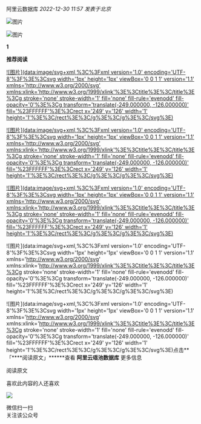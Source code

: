 阿里云数据库 _2022-12-30 11:57_ _发表于北京_

![图片](https://mmbiz.qpic.cn/sz_mmbiz_gif/Hk1ceA7cQUD7GbcKYEvDRyV2mk9BjtCKpOEBDQWicOEiaakmzadeBw2POcVPXXsVXX27GpT2SNJIK75lkmwFTyRQ/640?wx_fmt=gif&wxfrom=5&wx_lazy=1&wx_co=1)

![图片](https://mmbiz.qpic.cn/sz_mmbiz_png/Hk1ceA7cQUArp0VsZN6FEoMXagZibhl4Gic9dEVhx1kPicYbTUtcciaIl19Zd0uCvGiaG0yL8dlZ4tdaA9QytcC1O4Q/640?wx_fmt=png&wxfrom=5&wx_lazy=1&wx_co=1)

**1**

**推荐阅读**

[![图片](data:image/svg+xml,%3C%3Fxml version='1.0' encoding='UTF-8'%3F%3E%3Csvg width='1px' height='1px' viewBox='0 0 1 1' version='1.1' xmlns='http://www.w3.org/2000/svg' xmlns:xlink='http://www.w3.org/1999/xlink'%3E%3Ctitle%3E%3C/title%3E%3Cg stroke='none' stroke-width='1' fill='none' fill-rule='evenodd' fill-opacity='0'%3E%3Cg transform='translate(-249.000000, -126.000000)' fill='%23FFFFFF'%3E%3Crect x='249' y='126' width='1' height='1'%3E%3C/rect%3E%3C/g%3E%3C/g%3E%3C/svg%3E)](http://mp.weixin.qq.com/s?__biz=MzIxNTQ0MDQxNg==&mid=2247512256&idx=1&sn=d2c9aefdfa4e677df54582a03eb57951&chksm=979abd8fa0ed3499749db25e387e3195d0a73f98a47c543b02816c80ac93b4efc7bed07ff4bb&scene=21#wechat_redirect)

[![图片](data:image/svg+xml,%3C%3Fxml version='1.0' encoding='UTF-8'%3F%3E%3Csvg width='1px' height='1px' viewBox='0 0 1 1' version='1.1' xmlns='http://www.w3.org/2000/svg' xmlns:xlink='http://www.w3.org/1999/xlink'%3E%3Ctitle%3E%3C/title%3E%3Cg stroke='none' stroke-width='1' fill='none' fill-rule='evenodd' fill-opacity='0'%3E%3Cg transform='translate(-249.000000, -126.000000)' fill='%23FFFFFF'%3E%3Crect x='249' y='126' width='1' height='1'%3E%3C/rect%3E%3C/g%3E%3C/g%3E%3C/svg%3E)](http://mp.weixin.qq.com/s?__biz=MzIxNTQ0MDQxNg==&mid=2247509100&idx=1&sn=ac95ed0a60da6ade4509322f4ea49861&chksm=979aa923a0ed2035bde417b00f92e6f3cc2e86fffaaa29b44f050fbbaa1a3fd6948ba11d691c&scene=21#wechat_redirect)

[![图片](data:image/svg+xml,%3C%3Fxml version='1.0' encoding='UTF-8'%3F%3E%3Csvg width='1px' height='1px' viewBox='0 0 1 1' version='1.1' xmlns='http://www.w3.org/2000/svg' xmlns:xlink='http://www.w3.org/1999/xlink'%3E%3Ctitle%3E%3C/title%3E%3Cg stroke='none' stroke-width='1' fill='none' fill-rule='evenodd' fill-opacity='0'%3E%3Cg transform='translate(-249.000000, -126.000000)' fill='%23FFFFFF'%3E%3Crect x='249' y='126' width='1' height='1'%3E%3C/rect%3E%3C/g%3E%3C/g%3E%3C/svg%3E)](http://mp.weixin.qq.com/s?__biz=MzIxNTQ0MDQxNg==&mid=2247513398&idx=1&sn=91d5fa78f2972e3c637129273d44326f&chksm=979ab879a0ed316f86569ed8520be35d5c52bf7147b8f407156e86a0c5b1369ac2a3969efe0a&scene=21#wechat_redirect)

![图片](data:image/svg+xml,%3C%3Fxml version='1.0' encoding='UTF-8'%3F%3E%3Csvg width='1px' height='1px' viewBox='0 0 1 1' version='1.1' xmlns='http://www.w3.org/2000/svg' xmlns:xlink='http://www.w3.org/1999/xlink'%3E%3Ctitle%3E%3C/title%3E%3Cg stroke='none' stroke-width='1' fill='none' fill-rule='evenodd' fill-opacity='0'%3E%3Cg transform='translate(-249.000000, -126.000000)' fill='%23FFFFFF'%3E%3Crect x='249' y='126' width='1' height='1'%3E%3C/rect%3E%3C/g%3E%3C/g%3E%3C/svg%3E)

![图片](data:image/svg+xml,%3C%3Fxml version='1.0' encoding='UTF-8'%3F%3E%3Csvg width='1px' height='1px' viewBox='0 0 1 1' version='1.1' xmlns='http://www.w3.org/2000/svg' xmlns:xlink='http://www.w3.org/1999/xlink'%3E%3Ctitle%3E%3C/title%3E%3Cg stroke='none' stroke-width='1' fill='none' fill-rule='evenodd' fill-opacity='0'%3E%3Cg transform='translate(-249.000000, -126.000000)' fill='%23FFFFFF'%3E%3Crect x='249' y='126' width='1' height='1'%3E%3C/rect%3E%3C/g%3E%3C/g%3E%3C/svg%3E)点击**「****阅读原文」******查看 ******阿里云瑶池数据库****** 更多信息

阅读原文

喜欢此内容的人还喜欢

![](https://mp.weixin.qq.com/mp/qrcode?scene=10000004&size=102&__biz=MzIxNTQ0MDQxNg==&mid=2247513532&idx=1&sn=9e05a8eb1bf3809b5c45a139de5d9c3a&send_time=)

微信扫一扫  
关注该公众号
